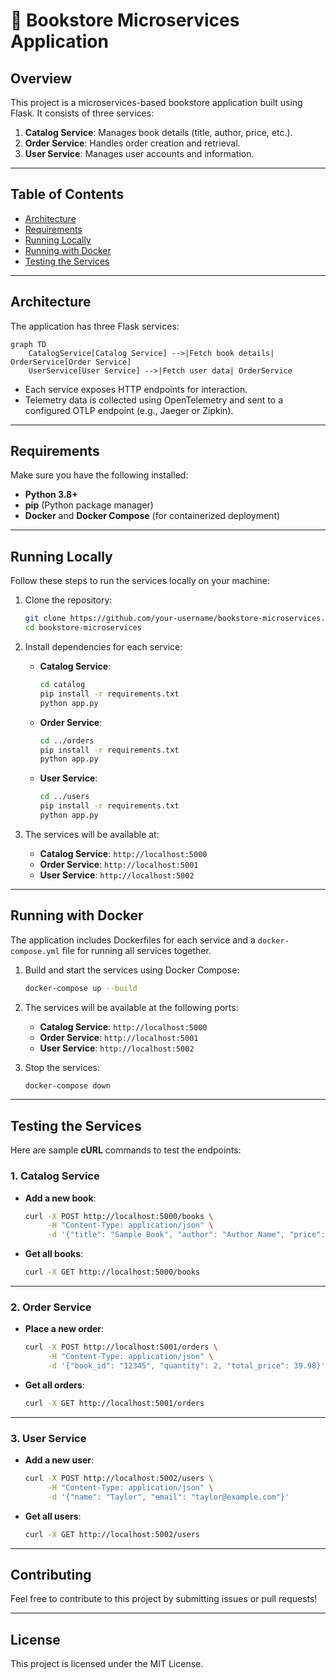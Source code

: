 # 🛒 Bookstore Microservices Application  

## **Overview**  
This project is a microservices-based bookstore application built using Flask. It consists of three services:  

1. **Catalog Service**: Manages book details (title, author, price, etc.).  
2. **Order Service**: Handles order creation and retrieval.  
3. **User Service**: Manages user accounts and information.  
---

## **Table of Contents**  
- [Architecture](#architecture)  
- [Requirements](#requirements)  
- [Running Locally](#running-locally)  
- [Running with Docker](#running-with-docker)  
- [Testing the Services](#testing-the-services)  

---

## **Architecture**  

The application has three Flask services:  

```mermaid
graph TD
    CatalogService[Catalog Service] -->|Fetch book details| OrderService[Order Service]
    UserService[User Service] -->|Fetch user data| OrderService
```

- Each service exposes HTTP endpoints for interaction.
- Telemetry data is collected using OpenTelemetry and sent to a configured OTLP endpoint (e.g., Jaeger or Zipkin).  

---

## **Requirements**  

Make sure you have the following installed:  

- **Python 3.8+**  
- **pip** (Python package manager)  
- **Docker** and **Docker Compose** (for containerized deployment)  

---

## **Running Locally**  

Follow these steps to run the services locally on your machine:

1. Clone the repository:  
   ```bash
   git clone https://github.com/your-username/bookstore-microservices.git
   cd bookstore-microservices
   ```

2. Install dependencies for each service:  

   - **Catalog Service**:  
     ```bash
     cd catalog
     pip install -r requirements.txt
     python app.py
     ```

   - **Order Service**:  
     ```bash
     cd ../orders
     pip install -r requirements.txt
     python app.py
     ```

   - **User Service**:  
     ```bash
     cd ../users
     pip install -r requirements.txt
     python app.py
     ```

3. The services will be available at:  
   - **Catalog Service**: `http://localhost:5000`  
   - **Order Service**: `http://localhost:5001`  
   - **User Service**: `http://localhost:5002`  

---

## **Running with Docker**  

The application includes Dockerfiles for each service and a `docker-compose.yml` file for running all services together.

1. Build and start the services using Docker Compose:  
   ```bash
   docker-compose up --build
   ```

2. The services will be available at the following ports:  
   - **Catalog Service**: `http://localhost:5000`  
   - **Order Service**: `http://localhost:5001`  
   - **User Service**: `http://localhost:5002`  

3. Stop the services:  
   ```bash
   docker-compose down
   ```

---

## **Testing the Services**  

Here are sample **cURL** commands to test the endpoints:

### **1. Catalog Service**  

- **Add a new book**:  
   ```bash
   curl -X POST http://localhost:5000/books \
        -H "Content-Type: application/json" \
        -d '{"title": "Sample Book", "author": "Author Name", "price": 19.99}'
   ```

- **Get all books**:  
   ```bash
   curl -X GET http://localhost:5000/books
   ```

---

### **2. Order Service**  

- **Place a new order**:  
   ```bash
   curl -X POST http://localhost:5001/orders \
        -H "Content-Type: application/json" \
        -d '{"book_id": "12345", "quantity": 2, "total_price": 39.98}'
   ```

- **Get all orders**:  
   ```bash
   curl -X GET http://localhost:5001/orders
   ```

---

### **3. User Service**  

- **Add a new user**:  
   ```bash
   curl -X POST http://localhost:5002/users \
        -H "Content-Type: application/json" \
        -d '{"name": "Taylor", "email": "taylor@example.com"}'
   ```

- **Get all users**:  
   ```bash
   curl -X GET http://localhost:5002/users
   ```

---

## **Contributing**  

Feel free to contribute to this project by submitting issues or pull requests!  

---

## **License**  
This project is licensed under the MIT License.
